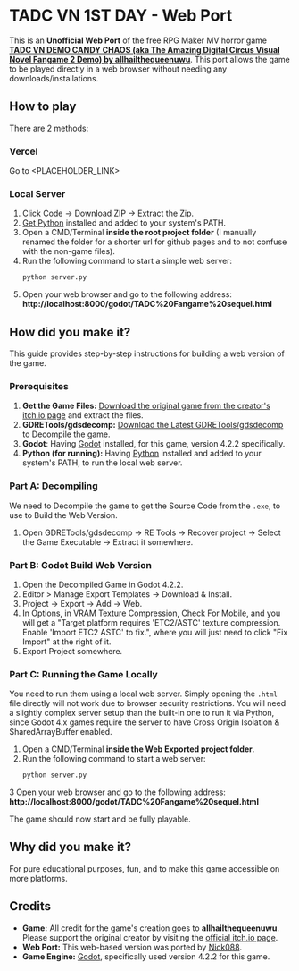 # TADC VN 1ST DAY - Web Port

This is an **Unofficial Web Port** of the free RPG Maker MV horror game [**TADC VN DEMO CANDY CHAOS (aka The Amazing Digital Circus Visual Novel Fangame 2 Demo) by allhailthequeenuwu**](https://allhailthequeenuwu.itch.io/theamazingdigitalfangame2demo). This port allows the game to be played directly in a web browser without needing any downloads/installations.

## How to play

There are 2 methods:

### Vercel
Go to <PLACEHOLDER_LINK>

### Local Server
1. Click Code -> Download ZIP -> Extract the Zip.
2. [Get Python](https://www.python.org/downloads/) installed and added to your system's PATH.
3. Open a CMD/Terminal **inside the root project folder** (I manually renamed the folder for a shorter url for github pages and to not confuse with the non-game files).
4. Run the following command to start a simple web server:
    ```bash
    python server.py
    ```
5. Open your web browser and go to the following address:
    **http://localhost:8000/godot/TADC%20Fangame%20sequel.html**


## How did you make it?

This guide provides step-by-step instructions for building a web version of the game.

### Prerequisites

1. **Get the Game Files:** [Download the original game from the creator's itch.io page](https://allhailthequeenuwu.itch.io/theamazingdigitalfangame) and extract the files.
2. **GDRETools/gdsdecomp:** [Download the Latest GDRETools/gdsdecomp](https://github.com/GDRETools/gdsdecomp/releases/latest) to Decompile the game.
3. **Godot**: Having [Godot](https://godotengine.org/download) installed, for this game, version 4.2.2 specifically.
4. **Python (for running):** Having [Python](https://www.python.org/downloads/) installed and added to your system's PATH, to run the local web server.


### Part A: Decompiling

We need to Decompile the game to get the Source Code from the `.exe`, to use to Build the Web Version.

1. Open GDRETools/gdsdecomp -> RE Tools -> Recover project -> Select the Game Executable -> Extract it somewhere.

### Part B: Godot Build Web Version

1. Open the Decompiled Game in Godot 4.2.2.
2. Editor > Manage Export Templates -> Download & Install.
3. Project -> Export -> Add -> Web.
4. In Options, in VRAM Texture Compression, Check For Mobile, and you will get a "Target platform requires 'ETC2/ASTC' texture compression. Enable 'Import ETC2 ASTC' to fix.", where you will just need to click "Fix Import" at the right of it.
5. Export Project somewhere.

### Part C: Running the Game Locally

You need to run them using a local web server. Simply opening the `.html` file directly will not work due to browser security restrictions. You will need a slightly complex server setup than the built-in one to run it via Python, since Godot 4.x games require the server to have Cross Origin Isolation & SharedArrayBuffer enabled.

1. Open a CMD/Terminal **inside the Web Exported project folder**.
2. Run the following command to start a web server:
    ```bash
    python server.py
    ```
3  Open your web browser and go to the following address:
    **http://localhost:8000/godot/TADC%20Fangame%20sequel.html**

The game should now start and be fully playable.


## Why did you make it?

For pure educational purposes, fun, and to make this game accessible on more platforms.


## Credits

- **Game:** All credit for the game's creation goes to **allhailthequeenuwu**. Please support the original creator by visiting the [official itch.io page](https://allhailthequeenuwu.itch.io/theamazingdigitalfangame2demo).
- **Web Port:** This web-based version was ported by [Nick088](https://linktr.ee/nick088).
- **Game Engine:** [Godot](https://godotengine.org/), specifically used version 4.2.2 for this game.